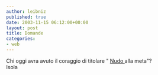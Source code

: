```yaml
---
author: leibniz
published: true
date: 2003-11-15 06:12:00+00:00
layout: post
title: Domande
categories:
- web
---
```

Chi oggi avra avuto il coraggio di titolare " [ Nudo ](http://www.isola.rai.it/R2_HPprogramma/0,,128,00.html)alla meta"?   
  Isola
